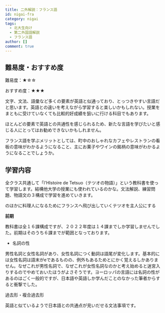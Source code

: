```yaml
---
title: 二外解説：フランス語
id: nigai-fra
category: nigai
tags:
  - 北大生向け
  - 第二外国語解説
  - フランス語
author: []
comment: true
---
```

## 難易度・おすすめ度

難易度：★☆☆

おすすめ度：★★★

文字、文法、語彙など多くの要素が英語と似通っており、とっつきやすい言語だと思います。英語との違いを考えながら学習すると楽しいかもしれない。授業をまともに受けていなくても比較的好成績を狙いに行ける科目でもあります。

ほとんどの要素で英語との共通性を感じられるため、新たな言語を学びたいと感じる人にとってはお勧めできないかもしれません。

フランス語を学ぶメリットとしては、町中のおしゃれなカフェやレストランの看板の意味がわかるようになること、主にお菓子やワインの銘柄の意味がわかるようになることでしょうか。

## 学習内容

全クラス共通して「l'HIstoire de Tetsuo（テツオの物語）」という教科書を使って学習します。結構他大学の授業にも使われているのかな。文法解説、練習問題、物語文の３構成で学習を進めていきます。

のほかに料理人になるためにフランスへ飛び出していくテツオを主人公にする

**前期**

教科書は全１６課構成ですが、２０２２年度は１４課までしか学習しませんでした。前期はそのうち６課までが範囲となっております。

* 名詞の性

男性名詞と女性名詞があり、女性名詞につく動詞は語尾が変化します。基本的には女性名詞は語末がeであるものの、例外もあるためとにかく覚えるしかありません。なぜこれが男性名詞で、なぜこれが女性名詞なのかと考え始めると迷宮入りするのでやめておいたほうがよさそうです。ヨーロッパの言語には名詞の性があるのはごく一般的ですが、日本語や英語しか学んだことのなかった筆者からすると衝撃でした。

過去形・複合過去形

英語と似ているようで日本語との共通点が見いだせる文法事項です。

